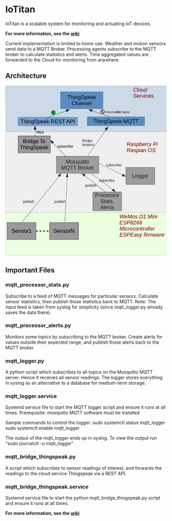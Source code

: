 # IoTitan
IoTitan is a scalable system for monitoring and actuating IoT devices.

**For more information, see the [wiki](https://github.com/tadpoles/IoTitan/wiki)**

Current implementation is limited to home use.  Weather and motion sensors send data to a MQTT Broker.  Processing agents subscribe to the MQTT broker to calculate statistics and alerts.  Time aggregated values are forwarded to the Cloud for monitoring from anywhere.

## Architecture
![IoTitan Architecture](img/IoT_architecture_crop.png "IoTitan Architecture")


## Important Files

### mqtt_processor_stats.py
Subscribe to a feed of MQTT messages for particular sensors. Calculate sensor statistics, then publish those statistics back to MQTT.  Note: The input feed is taken from syslog for simplicity (since mqtt_logger.py already saves the data there).

### mqtt_processor_alerts.py
Monitors some topics by subscribing to the MQTT broker.  Create alerts for values outside their expected range, and publish those alerts back to the MQTT broker.

### mqtt_logger.py
A python script which subscribes to all topics on the Mosquitto MQTT server.  Hence it receives all sensor readings.  The logger stores everything in syslog as an alternative to a database for medium-term storage.

### mqtt_logger.service
Systemd service file to start the MQTT logger script and ensure it runs at all times.
Prerequisite: mosquitto MQTT software must be installed

Sample commands to control the logger:
sudo systemctl status mqtt_logger
sudo systemctl enable mqtt_logger

The output of the mqtt_logger ends up in syslog.  To view the output run "sudo journalctl -u mqtt_logger"

### mqtt_bridge_thingspeak.py
A script which subscribes to sensor readings of interest, and forwards the readings to the cloud service Thingspeak via a REST API.

### mqtt_bridge_thingspeak.service
Systemd service file to start the python mqtt_bridge_thingspeak.py script and ensure it runs at all times.

**For more information, see the [wiki](https://github.com/tadpoles/IoTitan/wiki)**
